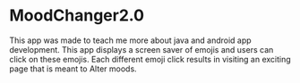 # MoodChanger2.0
This app was made to teach me more about java and android app development. This app displays a screen saver of emojis and users can click on these emojis. Each different emoji click results in visiting an exciting page that is meant to Alter moods.
